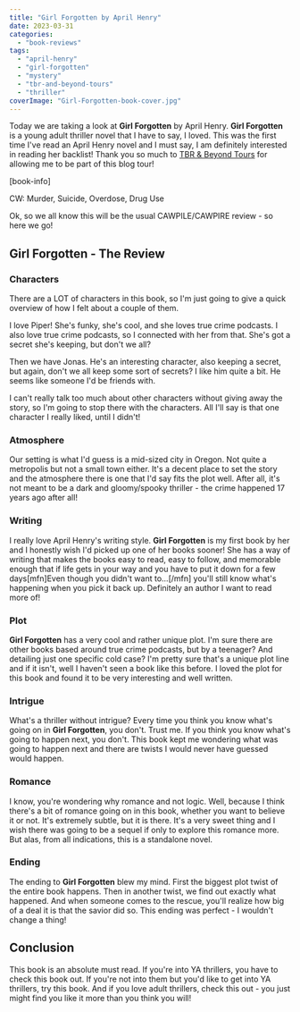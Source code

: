 ```yaml
---
title: "Girl Forgotten by April Henry"
date: 2023-03-31
categories: 
  - "book-reviews"
tags: 
  - "april-henry"
  - "girl-forgotten"
  - "mystery"
  - "tbr-and-beyond-tours"
  - "thriller"
coverImage: "Girl-Forgotten-book-cover.jpg"
---
```


Today we are taking a look at **Girl Forgotten** by April Henry. **Girl Forgotten** is a young adult thriller novel that I have to say, I loved. This was the first time I've read an April Henry novel and I must say, I am definitely interested in reading her backlist! Thank you so much to [TBR & Beyond Tours](https://tbrandbeyondtours.com/2023/02/19/tour-schedule-girl-forgotten-by-april-henry/) for allowing me to be part of this blog tour!

\[book-info\]

CW: Murder, Suicide, Overdose, Drug Use

Ok, so we all know this will be the usual CAWPILE/CAWPIRE review - so here we go!

## Girl Forgotten - The Review

### Characters

There are a LOT of characters in this book, so I'm just going to give a quick overview of how I felt about a couple of them.

I love Piper! She's funky, she's cool, and she loves true crime podcasts. I also love true crime podcasts, so I connected with her from that. She's got a secret she's keeping, but don't we all?

Then we have Jonas. He's an interesting character, also keeping a secret, but again, don't we all keep some sort of secrets? I like him quite a bit. He seems like someone I'd be friends with.

I can't really talk too much about other characters without giving away the story, so I'm going to stop there with the characters. All I'll say is that one character I really liked, until I didn't!

### Atmosphere

Our setting is what I'd guess is a mid-sized city in Oregon. Not quite a metropolis but not a small town either. It's a decent place to set the story and the atmosphere there is one that I'd say fits the plot well. After all, it's not meant to be a dark and gloomy/spooky thriller - the crime happened 17 years ago after all!

### Writing

I really love April Henry's writing style. **Girl Forgotten** is my first book by her and I honestly wish I'd picked up one of her books sooner! She has a way of writing that makes the books easy to read, easy to follow, and memorable enough that if life gets in your way and you have to put it down for a few days\[mfn\]Even though you didn't want to...\[/mfn\] you'll still know what's happening when you pick it back up. Definitely an author I want to read more of!

### Plot

**Girl Forgotten** has a very cool and rather unique plot. I'm sure there are other books based around true crime podcasts, but by a teenager? And detailing just one specific cold case? I'm pretty sure that's a unique plot line and if it isn't, well I haven't seen a book like this before. I loved the plot for this book and found it to be very interesting and well written.

### Intrigue

What's a thriller without intrigue? Every time you think you know what's going on in **Girl Forgotten**, you don't. Trust me. If you think you know what's going to happen next, you don't. This book kept me wondering what was going to happen next and there are twists I would never have guessed would happen.

### Romance

I know, you're wondering why romance and not logic. Well, because I think there's a bit of romance going on in this book, whether you want to believe it or not. It's extremely subtle, but it is there. It's a very sweet thing and I wish there was going to be a sequel if only to explore this romance more. But alas, from all indications, this is a standalone novel.

### Ending

The ending to **Girl Forgotten** blew my mind. First the biggest plot twist of the entire book happens. Then in another twist, we find out exactly what happened. And when someone comes to the rescue, you'll realize how big of a deal it is that the savior did so. This ending was perfect - I wouldn't change a thing!

## Conclusion

This book is an absolute must read. If you're into YA thrillers, you have to check this book out. If you're not into them but you'd like to get into YA thrillers, try this book. And if you love adult thrillers, check this out - you just might find you like it more than you think you will!
